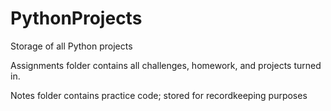 # PythonProjects
Storage of all Python projects


Assignments folder contains all challenges, homework, and projects turned in. 

Notes folder contains practice code; stored for recordkeeping purposes
